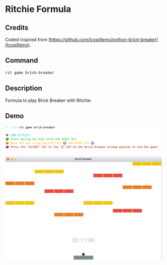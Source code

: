# Ritchie Formula

## Credits

Coded inspired from [https://github.com/lcswillems/python-brick-breaker](lcswillems).

## Command

```bash
rit game brick-breaker
```

## Description

Formula to play Brick Breaker with Ritchie.

## Demo

![Execution](/docs/img/rit-game-brick-breaker-formula.png)

![Play](/docs/img/rit-game-brick-breaker-play.png)
